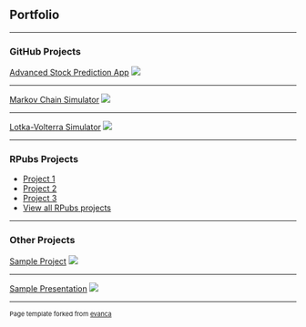 ## Portfolio

---

### GitHub Projects

[Advanced Stock Prediction App](https://pcschmidt.github.io/advanced-stock-prediction-app/)
<img src="images/dummy_thumbnail.jpg?raw=true"/>

---
[Markov Chain Simulator](https://pcschmidt.github.io/markov-chain-simulator/)
<img src="images/dummy_thumbnail.jpg?raw=true"/>

---
[Lotka-Volterra Simulator](https://pcschmidt.github.io/lotka-volterra-simulator/)
<img src="images/dummy_thumbnail.jpg?raw=true"/>

---

### RPubs Projects

- [Project 1](https://rpubs.com/ChrisSchmidt/project1)
- [Project 2](https://rpubs.com/ChrisSchmidt/project2)
- [Project 3](https://rpubs.com/ChrisSchmidt/project3)
- [View all RPubs projects](https://rpubs.com/ChrisSchmidt)

---

### Other Projects

[Sample Project](/sample_page)
<img src="images/dummy_thumbnail.jpg?raw=true"/>

---
[Sample Presentation](/pdf/sample_presentation.pdf)
<img src="images/dummy_thumbnail.jpg?raw=true"/>

---

<p style="font-size:11px">Page template forked from <a href="https://github.com/evanca/quick-portfolio">evanca</a></p>
<!-- Remove above link if you don't want to attribute -->
